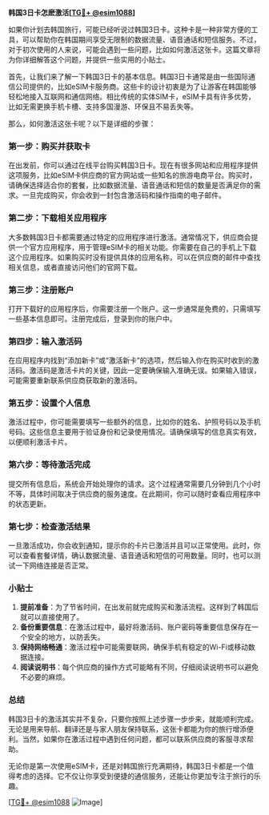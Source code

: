 **韩国3日卡怎麽激活[[TG💪+ @esim1088](https://t.me/s/esim1088)]**

如果你计划去韩国旅行，可能已经听说过韩国3日卡。这种卡是一种非常方便的工具，可以帮助你在韩国期间享受无限制的数据流量、语音通话和短信服务。不过，对于初次使用的人来说，可能会遇到一些问题，比如如何激活这张卡。这篇文章将为你详细解答这个问题，并提供一些实用的小贴士。

首先，让我们来了解一下韩国3日卡的基本信息。韩国3日卡通常是由一些国际通信公司提供的，比如eSIM卡服务商。这些卡的设计初衷是为了让游客在韩国能够轻松地接入互联网和通信网络。相比传统的实体SIM卡，eSIM卡具有许多优势，比如无需更换手机卡槽、支持多国漫游、环保且不易丢失等。

那么，如何激活这张卡呢？以下是详细的步骤：

### **第一步：购买并获取卡**
在出发前，你可以通过在线平台购买韩国3日卡。现在有很多网站和应用程序提供这项服务，比如eSIM卡供应商的官方网站或一些知名的旅游电商平台。购买时，请确保选择适合你的套餐，比如数据流量、语音通话和短信的数量是否满足你的需求。一旦完成购买，你会收到一封包含激活码和操作指南的电子邮件。

### **第二步：下载相关应用程序**
大多数韩国3日卡都需要通过特定的应用程序进行激活。通常情况下，供应商会提供一个官方应用程序，用于管理eSIM卡的相关功能。你需要在自己的手机上下载这个应用程序。如果购买时没有提供具体的应用名称，可以在供应商的邮件中查找相关信息，或者直接访问他们的官网下载。

### **第三步：注册账户**
打开下载好的应用程序后，你需要注册一个账户。这一步通常是免费的，只需填写一些基本信息即可。注册完成后，登录到你的账户中。

### **第四步：输入激活码**
在应用程序内找到“添加新卡”或“激活新卡”的选项，然后输入你在购买时收到的激活码。激活码是激活卡片的关键，因此一定要确保输入准确无误。如果输入错误，可能需要重新联系供应商获取新的激活码。

### **第五步：设置个人信息**
激活过程中，你可能需要填写一些额外的信息，比如你的姓名、护照号码以及手机号码。这些信息主要用于验证身份和记录使用情况。请确保填写的信息真实有效，以便顺利激活卡片。

### **第六步：等待激活完成**
提交所有信息后，系统会开始处理你的请求。这个过程通常需要几分钟到几个小时不等，具体时间取决于供应商的服务速度。在此期间，你可以随时查看应用程序中的状态更新。

### **第七步：检查激活结果**
一旦激活成功，你会收到通知，提示你的卡片已激活并且可以正常使用。此时，你可以查看套餐详情，确认数据流量、语音通话和短信的可用数量。同时，也可以测试一下网络连接是否正常。

### **小贴士**
1. **提前准备**：为了节省时间，在出发前就完成购买和激活流程。这样到了韩国后就可以直接使用了。
2. **备份重要信息**：在激活过程中，最好将激活码、账户密码等重要信息保存在一个安全的地方，以防丢失。
3. **保持网络畅通**：激活过程中可能需要联网，确保手机有稳定的Wi-Fi或移动数据连接。
4. **阅读说明书**：每个供应商的操作方式可能略有不同，仔细阅读说明书可以避免不必要的麻烦。

### **总结**
韩国3日卡的激活其实并不复杂，只要你按照上述步骤一步步来，就能顺利完成。无论是用来导航、翻译还是与家人朋友保持联系，这张卡都能为你的旅行增添便利。当然，如果你在激活过程中遇到任何问题，都可以联系供应商的客服寻求帮助。

无论你是第一次使用eSIM卡，还是对韩国旅行充满期待，韩国3日卡都是一个值得考虑的选择。它不仅让你享受到便捷的通信服务，还能让你更加专注于旅行的乐趣。

[[TG💪+ @esim1088](https://t.me/s/esim1088) ![Image](https://i.postimg.cc/4NQfJmqS/Snipaste-2025-05-13-00-14-12.png)]